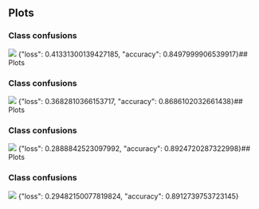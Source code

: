 ## Plots
### Class confusions
![](https://asset.cml.dev/18b9e8df017e3668315bdec5c76ecee25337fe84?cml=png)
{"loss": 0.41331300139427185, "accuracy": 0.8497999906539917}## Plots
### Class confusions
![](https://asset.cml.dev/20cdf6a49dbba167a661ca24c4c6162fe80a492a?cml=png)
{"loss": 0.3682810366153717, "accuracy": 0.8686102032661438}## Plots
### Class confusions
![](https://asset.cml.dev/fe9885f54a595b21cd62a22fbd7b083bb91d1b4a?cml=png)
{"loss": 0.2888842523097992, "accuracy": 0.8924720287322998}## Plots
### Class confusions
![](https://asset.cml.dev/49fa8d11ecd395a0b73713402c6d25a3979a8201?cml=png)
{"loss": 0.29482150077819824, "accuracy": 0.8912739753723145}